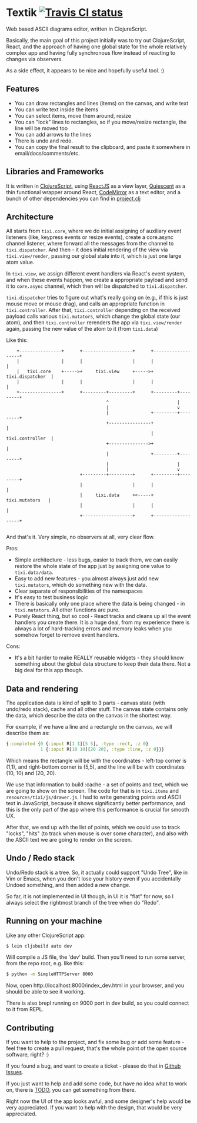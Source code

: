 # Textik [![Travis CI status](https://secure.travis-ci.org/astashov/tixi.png)](http://travis-ci.org/#!/astashov/tixi/builds)

Web based ASCII diagrams editor, written in ClojureScript.

Basically, the main goal of this project initially was to try out ClojureScript, React, and the approach of
having one global state for the whole relatively complex app and having fully synchronous flow instead of
reacting to changes via observers.

As a side effect, it appears to be nice and hopefully useful tool. :)

## Features

* You can draw rectangles and lines (items) on the canvas, and write text
* You can write text inside the items
* You can select items, move them around, resize
* You can "lock" lines to rectangles, so if you move/resize rectangle, the line will be moved too
* You can add arrows to the lines
* There is undo and redo.
* You can copy the final result to the clipboard, and paste it somewhere in email/docs/comments/etc.

## Libraries and Frameworks

It is written in
[ClojureScript](https://github.com/clojure/clojurescript), using
[ReactJS](http://facebook.github.io/react/) as a view layer,
[Quiescent](https://github.com/levand/quiescent) as a thin functional wrapper around React,
[CodeMirror](http://codemirror.net/) as a text editor, and a bunch of other dependencies you can find in
[project.clj](https://github.com/astashov/tixi/blob/master/project.clj)

## Architecture

All starts from `tixi.core`, where we do initial assigning of auxiliary event listeners (like, keypress
events or resize events), create a core.async channel listener, where forward all the messages from the channel
to `tixi.dispatcher`. And then - it does initial rendering of the view via `tixi.view/render`, passing our
global state into it, which is just one large atom value.

In `tixi.view`, we assign different event handlers via React's event system, and when these events
happen, we create a appropriate payload and send it to `core.async` channel, which then will be dispatched
to `tixi.dispatcher`.

`tixi.dispatcher` tries to figure out what's really going on (e.g., if this is just mouse move or mouse drag),
and calls an appropriate function in `tixi.controller`. After that, `tixi.controller` depending on the
received payload calls various `tixi.mutators`, which change the global state (our atom), and then 
`tixi.controller` rerenders the app via `tixi.view/render` again, passing the new value of the atom to it
(from `tixi.data`)

Like this:

```
    +----------------+      +-------------------+      +-------------------+ 
    |                |      |                   |      |                   | 
    |   tixi.core    +----->+     tixi.view     +----->+  tixi.dispatcher  | 
    |                |      |                   |      |                   | 
    +----------------+      +---------+---------+      +---------+---------+ 
                                      ^                          |           
                                      |                          v           
                                      |                +---------+---------+ 
                                      +----------------+                   | 
                                                       |  tixi.controller  | 
                                      +--------------->+                   | 
                                      |                +---------+---------+ 
                                      |                          |           
                                      |                          v           
                            +---------+---------+      +---------+---------+ 
                            |                   |      |                   | 
                            |     tixi.data     +<-----+   tixi.mutators   | 
                            |                   |      |                   | 
                            +-------------------+      +-------------------+ 
    
```

And that's it. Very simple, no observers at all, very clear flow.

Pros:

* Simple architecture - less bugs, easier to track them, we can easily restore the whole state of the app
  just by assigning one value to `tixi.data/data`.
* Easy to add new features - you almost always just add new `tixi.mutators`, which do something new with
  the data.
* Clear separate of responsibilities of the namespaces
* It's easy to test business logic
* There is basically only one place where the data is being changed - in `tixi.mutators`. All other
  functions are pure.
* Purely React thing, but so cool - React tracks and cleans up all the event handlers you create there.
  It is a huge deal, from my experience there is always a lot of hard-tracking errors and memory leaks when
  you somehow forget to remove event handlers.

Cons:

* It's a bit harder to make REALLY reusable widgets - they should know something about the global data
  structure to keep their data there. Not a big deal for this app though.

## Data and rendering

The application data is kind of split to 3 parts - canvas state (with undo/redo stack), cache and all other stuff.
The canvas state contains only the data, which describe the data on the canvas in the shortest way.

For example, if we have a line and a rectangle on the canvas, we will describe them as:

```clj
{:completed {0 {:input R[1 1][5 5], :type :rect, :z 0}
             1 {:input R[10 10][20 20], :type :line, :z 0}}}
```

Which means the rectangle will be with the coordinates - left-top corner is (1,1), and right-bottom corner is (5,5),
and the line will be with coordinates (10, 10) and (20, 20).

We use that information to build :cache - a set of points and text, which we are going to show on the screen.
The code for that is in `tixi.items` and `resources/tixi/js/drawer.js`. I had to write generating points and ASCII text
in JavaScript, because it shows significantly better performance, and this is the only part of the app where this
performance is crucial for smooth UX.

After that, we end up with the list of points, which we could use to track "locks", "hits" (to track when mouse is
over some character), and also with the ASCII text we are going to render on the screen.

## Undo / Redo stack

Undo/Redo stack is a tree. So, it actually could support "Undo Tree", like in Vim or Emacs, when you don't lose
your history even if you accidentally Undoed something, and then added a new change.

So far, it is not implemented in UI though, in UI it is "flat" for now, so I always select the rightmost branch
of the tree when do "Redo".

## Running on your machine

Like any other ClojureScript app:

```bash
$ lein cljsbuild auto dev
```

Will compile a JS file, the 'dev' build. Then you'll need to run some server, from the repo root, e.g. like this:

```bash
$ python -m SimpleHTTPServer 8000
```

Now, open http://localhost:8000/index_dev.html in your browser, and you should be able to see it working.

There is also brepl running on 9000 port in dev build, so you could connect to it from REPL.

## Contributing

If you want to help to the project, and fix some bug or add some feature - feel free to create a pull request,
that's the whole point of the open source software, right? :)

If you found a bug, and want to create a ticket - please do that in [Github Issues](https://github.com/astashov/tixi/issues).

If you just want to help and add some code, but have no idea what to work on, there is
[TODO](https://github.com/astashov/tixi/blob/master/TODO), you can get something from there.

Right now the UI of the app looks awful, and some designer's help would be very appreciated.
If you want to help with the design, that would be very appreciated.
